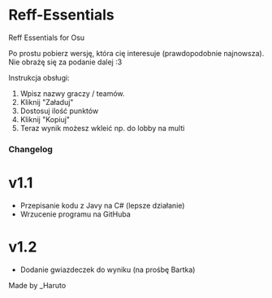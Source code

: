 # Reff-Essentials
Reff Essentials for Osu

Po prostu pobierz wersję, która cię interesuje (prawdopodobnie najnowsza).
Nie obrażę się za podanie dalej :3

Instrukcja obsługi:
1. Wpisz nazwy graczy / teamów.
2. Kliknij "Załaduj"
3. Dostosuj ilość punktów
4. Kliknij "Kopiuj"
5. Teraz wynik możesz wkleić np. do lobby na multi

### Changelog

# v1.1
- Przepisanie kodu z Javy na C# (lepsze działanie)
- Wrzucenie programu na GitHuba

# v1.2
- Dodanie gwiazdeczek do wyniku (na prośbę Bartka)

Made by _Haruto
